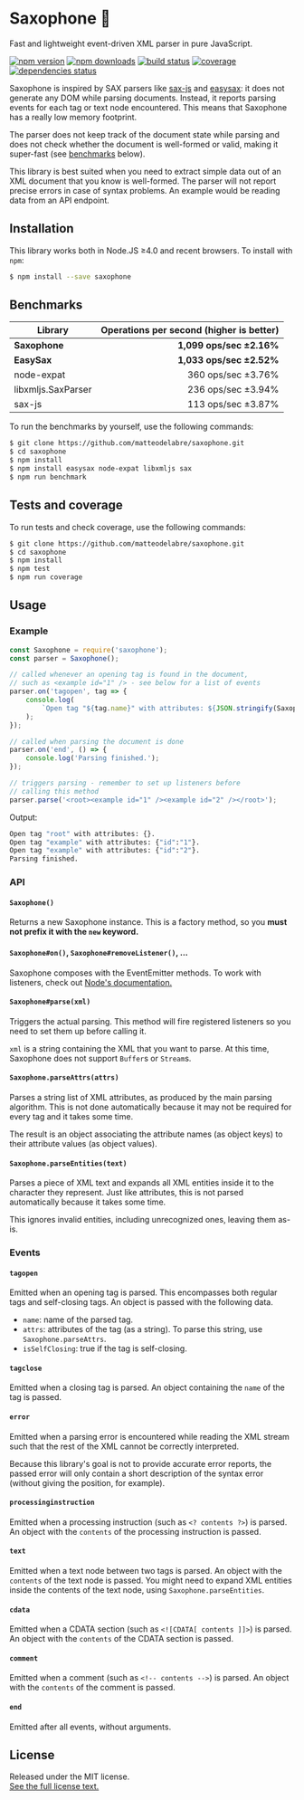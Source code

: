 # Saxophone 🎷

Fast and lightweight event-driven XML parser in pure JavaScript.

[![npm version](https://img.shields.io/npm/v/saxophone.svg?style=flat-square)](https://www.npmjs.com/package/saxophone)
[![npm downloads](https://img.shields.io/npm/dm/saxophone.svg?style=flat-square)](https://www.npmjs.com/package/saxophone)
[![build status](https://img.shields.io/travis/matteodelabre/saxophone.svg?style=flat-square)](https://travis-ci.org/matteodelabre/saxophone)
[![coverage](https://img.shields.io/coveralls/matteodelabre/saxophone.svg?style=flat-square)](https://coveralls.io/github/matteodelabre/saxophone)
[![dependencies status](http://img.shields.io/david/matteodelabre/saxophone.svg?style=flat-square)](https://david-dm.org/matteodelabre/saxophone)

Saxophone is inspired by SAX parsers like
[sax-js](https://github.com/isaacs/sax-js) and
[easysax](https://github.com/vflash/easysax): it does not generate any
DOM while parsing documents. Instead, it reports parsing events
for each tag or text node encountered. This means that Saxophone
has a really low memory footprint.

The parser does not keep track of the document state while parsing
and does not check whether the document is well-formed or valid,
making it super-fast (see [benchmarks](#benchmarks) below).

This library is best suited when you need to extract simple data
out of an XML document that you know is well-formed. The parser will
not report precise errors in case of syntax problems. An example would
be reading data from an API endpoint.

## Installation

This library works both in Node.JS ≥4.0 and recent browsers.
To install with `npm`:

```sh
$ npm install --save saxophone
```

## Benchmarks

| Library            | Operations per second (higher is better) |
|--------------------|-----------------------------------------:|
| **Saxophone**      | **1,099 ops/sec ±2.16%**                 |
| **EasySax**        | **1,033 ops/sec ±2.52%**                 |
| node-expat         | 360 ops/sec ±3.76%                       |
| libxmljs.SaxParser | 236 ops/sec ±3.94%                       |
| sax-js             | 113 ops/sec ±3.87%                       |

To run the benchmarks by yourself, use the following commands:

```sh
$ git clone https://github.com/matteodelabre/saxophone.git
$ cd saxophone
$ npm install
$ npm install easysax node-expat libxmljs sax
$ npm run benchmark
```

## Tests and coverage

To run tests and check coverage, use the following commands:

```sh
$ git clone https://github.com/matteodelabre/saxophone.git
$ cd saxophone
$ npm install
$ npm test
$ npm run coverage
```

## Usage

### Example

```js
const Saxophone = require('saxophone');
const parser = Saxophone();

// called whenever an opening tag is found in the document,
// such as <example id="1" /> - see below for a list of events
parser.on('tagopen', tag => {
    console.log(
        `Open tag "${tag.name}" with attributes: ${JSON.stringify(Saxophone.parseAttrs(tag.attrs))}.`
    );
});

// called when parsing the document is done
parser.on('end', () => {
    console.log('Parsing finished.');
});

// triggers parsing - remember to set up listeners before
// calling this method
parser.parse('<root><example id="1" /><example id="2" /></root>');
```

Output:

```sh
Open tag "root" with attributes: {}.
Open tag "example" with attributes: {"id":"1"}.
Open tag "example" with attributes: {"id":"2"}.
Parsing finished.
```

### API

#### `Saxophone()`

Returns a new Saxophone instance. This is a factory method,
so you **must not prefix it with the `new` keyword.**

#### `Saxophone#on()`, `Saxophone#removeListener()`, ...

Saxophone composes with the EventEmitter methods. To work
with listeners, check out [Node's documentation.](https://nodejs.org/api/events.html)

#### `Saxophone#parse(xml)`

Triggers the actual parsing. This method will fire registered listeners
so you need to set them up before calling it.

`xml` is a string containing the XML that you want to parse. At this
time, Saxophone does not support `Buffer`s or `Stream`s.

#### `Saxophone.parseAttrs(attrs)`

Parses a string list of XML attributes, as produced by the main parsing
algorithm. This is not done automatically because it may not be required
for every tag and it takes some time.

The result is an object associating the attribute names (as object keys)
to their attribute values (as object values).

#### `Saxophone.parseEntities(text)`

Parses a piece of XML text and expands all XML entities inside it to
the character they represent. Just like attributes, this is not
parsed automatically because it takes some time.

This ignores invalid entities, including unrecognized ones, leaving them
as-is.

### Events

#### `tagopen`

Emitted when an opening tag is parsed. This encompasses
both regular tags and self-closing tags. An object is passed
with the following data.

* `name`: name of the parsed tag.
* `attrs`: attributes of the tag (as a string). To parse this string, use `Saxophone.parseAttrs`.
* `isSelfClosing`: true if the tag is self-closing.

#### `tagclose`

Emitted when a closing tag is parsed. An object containing the
`name` of the tag is passed.

#### `error`

Emitted when a parsing error is encountered while reading the
XML stream such that the rest of the XML cannot be correctly
interpreted.

Because this library's goal is not to provide accurate error
reports, the passed error will only contain a short description
of the syntax error (without giving the position, for example).

#### `processinginstruction`

Emitted when a processing instruction (such as `<? contents ?>`)
is parsed. An object with the `contents` of the processing
instruction is passed.

#### `text`

Emitted when a text node between two tags is parsed.
An object with the `contents` of the text node is passed.
You might need to expand XML entities inside the contents of
the text node, using `Saxophone.parseEntities`.

#### `cdata`

Emitted when a CDATA section (such as `<![CDATA[ contents ]]>`)
is parsed. An object with the `contents` of the CDATA section
is passed.

#### `comment`

Emitted when a comment (such as `<!-- contents -->`)
is parsed. An object with the `contents` of the comment is passed.

#### `end`

Emitted after all events, without arguments.

## License

Released under the MIT license.  
[See the full license text.](LICENSE)
